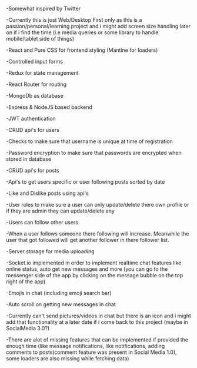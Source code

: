 -Somewhat inspired by Twitter

-Currently this is just Web/Desktop First only as this is a passion/personal/learning project and i might add screen size handling later on if i find the
time (i.e media queries or some library to handle mobile/tablet side of things)

-React and Pure CSS for frontend styling (Mantine for loaders)

-Controlled input forms

-Redux for state management

-React Router for routing

-MongoDb as database

-Express & NodeJS based backend

-JWT authentication

-CRUD api's for users

-Checks to make sure that username is unique at time of registration

-Password encryption to make sure that passwords are encrypted when stored in database

-CRUD api's for posts

-Api's to get users specific or user following posts sorted by date

-Like and Dislike posts using api's

-User roles to make sure a user can only update/delete there own profile or if they are admin they can update/delete any

-Users can follow other users.

-When a user follows someone there following will increase. Meanwhile the user that got followed will get another follower in there follower list.

-Server storage for media uploading

-Socket.io implemented in order to implement realtime chat features like online status, auto get new messages and more (you can go to the messenger side
of the app by clicking on the message bubble on the top right of the app)

-Emojis in chat (including emoji search bar)

-Auto scroll on getting new messages in chat

-Currently can't send pictures/videos in chat but there is an icon and i might add that functionality at a later date if i come back to this 
project (maybe in SocialMedia 3.0?)

-There are alot of missing features that can be implemented if provided the enough time (like message notifications, like notifications, 
adding comments to posts(comment feature was present in Social Media 1.0), some loaders are also missing while fetching data)
